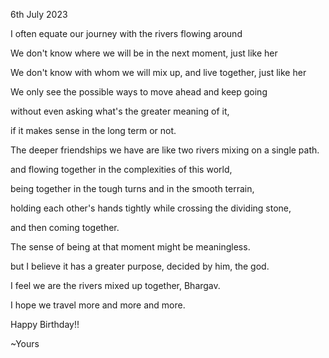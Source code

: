 6th July 2023


I often equate our journey with the rivers flowing around 

We don't know where we will be in the next moment, just like her  

We don't know with whom we will mix up, and live together, just like her  

We only see the possible ways to move ahead and keep going   

without even asking what's the greater meaning of it,  

if it makes sense in the long term or not.  



The deeper friendships we have are like two rivers mixing on a single path.  

and flowing together in the complexities of this world, 

being together in the tough turns and in the smooth terrain,  

holding each other's hands tightly while crossing the dividing stone,  

and then coming together.  



The sense of being at that moment might be meaningless.  

but I believe it has a greater purpose, decided by him, the god.  


I feel we are the rivers mixed up together, Bhargav.  

I hope we travel more and more and more.  


Happy Birthday!!

~Yours

